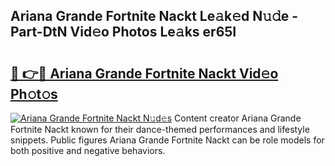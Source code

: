 ## Ariana Grande Fortnite Nackt Le𝚊k𝚎d N𝚞𝚍e - Part-DtN Vid𝚎o Photos Le𝚊ks er65I

# <h2><a href="http://fb6b9tw.evod.top/?m=Ariana+Grande+Fortnite+Nackt">🔗 👉🔴 Ariana Grande Fortnite Nackt Vid𝚎o Ph𝚘t𝚘s</a></h2>

[![Ariana Grande Fortnite Nackt N𝚞d𝚎s](https://i.imgur.com/8V9OHl7.gif)](http://fb6b9tw.evod.top/?m=Ariana+Grande+Fortnite+Nackt)
Content creator Ariana Grande Fortnite Nackt known for their dance-themed performances and lifestyle snippets. Public figures Ariana Grande Fortnite Nackt can be role models for both positive and negative behaviors. 
